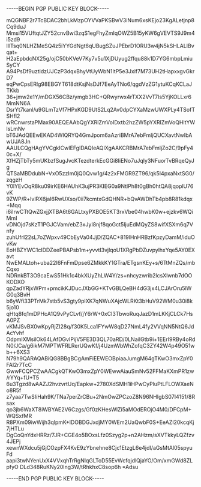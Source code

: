 -----BEGIN PGP PUBLIC KEY BLOCK-----

mQGNBF2r7TcBDAC2bhLkMzpOYVVaPKSBwV3iNum6xsKEjo23KgALetjnp8Cq9duJ
Mmsi15VUftqtJZY52cnvBwi3zqS1egFhyZmIqOWZ5B15yKW6gVEVTS9J9m4i5zd9
IllTsq0NLHZMeSQ4z5iYYGdNgt6qUBugSZuJPEbrD1ORU3w4jN5kSHLALIBvqat+
H2aEpbdcNX25g/ojC50bKVeV7Ky7v5u1XjDUyug2ffqu88k1D7YG6mbpLmiuSyCY
A94PsDf9uztidzUJCzP3dqxBhyVtUyWbN1ItP5e3Jxif7M73UH2tHapxxgvGkrD7
eqPwCpsERlg98EBGYT618dtKsjNsDJf7EeAyTNo6/qgdVzZG1ytuKCqKCLaJTKkb
36+jmw2e1Y/mDGX56CBz/ymgb3HC+QRwyrwx4rTXX2VvT7Is5YjKOLLxr6MmNN6A
DsrYt7kanl/u9GLmTzVf7HPxKGD9UtS2Lq2Av0dpCYXaMzwUWXPLy4TSofTSHfl2
wRCnwrstaPMax90AEQEAAbQgYXRlZmVoIDxtb2hzZW5pYXRlZmVoQHltYWlsLmNv
bT6JAdQEEwEKAD4WIQRYQ4GmJpom6aAzriBMrA7ebFmljQUCXavtNwIbAwUJA8Jn
AAULCQgHAgYVCgkICwIEFgIDAQIeAQIXgAAKCRBMrA7ebFmljZo2C/9pFy40c+X/
XfHZjTbTy5mUKbzfSugJvcKTezdterkEcGGi8IiENo7uJqIy3NFuorTvBRqeQyJg
QTSaMBDdubN+VxO5zzIm0jQ0Qvw1g/4z2xFMGR9ZT96/qk5I4pxaNxtSG0/zqgzH
Y0lYEvOqR8ku09irKE6HAUhK3ujPR3KIEG0a9NtlPh8t0gBh0htQA8jqoplU76vK
9ZWP/R+lvlRX6jaI6RwUXso/0ii7kcmtxGdQHNR+bQvAWDhTb4pb8R81kdqx+Mqq
i6iIrwCTtQwZGxjjXTBA6t6GALtxyPXBOE5KT3rxVbe04hwbK0w+ejzkv6WQiMmI
vDNOjd7sKzT1PGJCVam/ebZ3xJyI8njf8qoGct5IjuEdMQyZS8wifXSXm6q7Vnfy
zuhUfrI22sL7oZWpxv49CbEyVa04JjD/ZQAC+819lHnHRBzfKpzyDamM/iduOvKw
EoHBZYWC1cIDDZeePBAPsb1m+yvvtI3vjlqoU1XRgPbDZuvpylhxYqe5AY0EXavt
NwEMALtoh+uba22I6FnFmDpse6ZMkkKY1GTra/ETgsnKEy+s/6TtMnZQs/mbCqxo
NDRnkBT3O9caEwS51Hk1c4bkXUyZhLW4Y/zs+nhcyzwrib2lcsXlwnb7dOOKODXO
qpZadYRjxWPm+pmcikKJDucJXbGG+KTvGBLQeBH4dG3jx4LCJArOru5lWG0q3BvH
b6yWfi33PTrMk7stb5vS3gty9plXK7qNWuXAjcWLRKt3bHuV92WM0u30i8k5jo10
qHtq8fq1mDPHcA1Q9vPyCLvf/jY6rW+0xCI3TbwoRuqJazD1mLKKjCLCk7HsA0PZ
vKMJSvBX0wKpyRjZI28q/f30K5Lca1FYwW8qD27NmL4fy2VVqNN5NtQ6JdAcYvhf
OdpmlXMsilOk64LAfDGvIPijV5FE3D3QL70aRD/0LNaiIGtb9i+1EErI9RBy4oRd
N0/JCa/g6ikM7MPTWFRLRerUQwKf/j4UzmWbWhZofqC3ZY42W4p49O51wb++6XS3
N79h9QARAQABiQG8BBgBCgAmFiEEWEOBpiaaJumgM64gTKwO3mxZpY0FAl2r7TcC
GwwFCQPCZwAACgkQTKwO3mxZpY0WEwwAiauSmNv52FFMaKXmPR1zw/rYYq+fU+T5
6u3Tgzd8wAAZJ2hvzvrtUq/Eapkw+2780XdSMH1iHPwCyPluPtLFLOWXaeNo8R5f
z7yaa7TwSIiHah9K/TNa7perZrCBu+2NmOwZPCzoZ8N96NHIgbS07I4151/8Rsax
qo3jb6WaXT8iWBYAE2V6Czgs/Gf0zKHesWIZi5aMOdEROjO4M0/DFCpM+WQSxfMR
R8PXm09iwWijh3qlpmK+IDOBDGJxdjMY0WEm2UaQwbF0S+EeAZI20kcqKj7jHTLu
DgCoQnYdxHRRz/7JR+CGE4o5BOxsLfz0Szyg2p+n2AHzm/sXVTkkyLQZfzv4JEPj
xewnWXdcu5jGjCOzpFX4KvE9zYbnehne8Cjc1EtzgL6e4jdI/aGsMtAl05spyuFd
aapi3twNYenUxX4VVxqhTrRgNlqGLToD55EvWcfqjdlQjaYO/Om/xmGWd8ZLpfyO
DLd348RuKNy20lng3W/tRhkhxC8sop6h
=Adsu

-----END PGP PUBLIC KEY BLOCK-----


